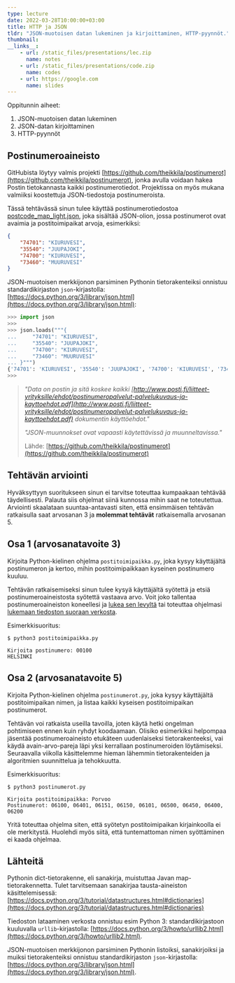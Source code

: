 ```yaml
---
type: lecture
date: 2022-03-28T10:00:00+03:00
title: HTTP ja JSON
tldr: "JSON-muotoisen datan lukeminen ja kirjoittaminen, HTTP-pyynnöt."
thumbnail: 
__links__: 
    - url: /static_files/presentations/lec.zip
      name: notes
    - url: /static_files/presentations/code.zip
      name: codes
    - url: https://google.com
      name: slides
---
```



Oppitunnin aiheet:

1. JSON-muotoisen datan lukeminen
1. JSON-datan kirjoittaminen
1. HTTP-pyynnöt



## Postinumeroaineisto

GitHubista löytyy valmis projekti [https://github.com/theikkila/postinumerot](https://github.com/theikkila/postinumerot), jonka avulla voidaan hakea Postin tietokannasta kaikki postinumerotiedot. Projektissa on myös mukana valmiiksi koostettuja JSON-tiedostoja postinumeroista. 

Tässä tehtävässä sinun tulee käyttää postinumerotiedostoa [postcode_map_light.json](https://raw.githubusercontent.com/theikkila/postinumerot/master/postcode_map_light.json), joka sisältää JSON-olion, jossa postinumerot ovat avaimia ja postitoimipaikat arvoja, esimerkiksi:

```json
{
    "74701": "KIURUVESI",
    "35540": "JUUPAJOKI",
    "74700": "KIURUVESI",
    "73460": "MUURUVESI"
}
```

JSON-muotoisen merkkijonon parsiminen Pythonin tietorakenteiksi onnistuu standardikirjaston `json`-kirjastolla: [https://docs.python.org/3/library/json.html](https://docs.python.org/3/library/json.html):

```python
>>> import json
>>>
>>> json.loads("""{
...     "74701": "KIURUVESI",
...     "35540": "JUUPAJOKI",
...     "74700": "KIURUVESI",
...     "73460": "MUURUVESI"
... }""")
{'74701': 'KIURUVESI', '35540': 'JUUPAJOKI', '74700': 'KIURUVESI', '73460': 'MUURUVESI'}
>>>
```

> *"Data on postin ja sitä koskee kaikki [http://www.posti.fi/liitteet-yrityksille/ehdot/postinumeropalvelut-palvelukuvaus-ja-kayttoehdot.pdf](http://www.posti.fi/liitteet-yrityksille/ehdot/postinumeropalvelut-palvelukuvaus-ja-kayttoehdot.pdf) dokumentin käyttöehdot."*
>
> *"JSON-muunnokset ovat vapaasti käytettävissä ja muunneltavissa."*
>
> Lähde: [https://github.com/theikkila/postinumerot](https://github.com/theikkila/postinumerot)

## Tehtävän arviointi

Hyväksyttyyn suoritukseen sinun ei tarvitse toteuttaa kumpaakaan tehtävää täydellisesti. Palauta siis ohjelmat siinä kunnossa mihin saat ne toteutettua. Arviointi skaalataan suuntaa-antavasti siten, että ensimmäisen tehtävän ratkaisulla saat arvosanan 3 ja **molemmat tehtävät** ratkaisemalla arvosanan 5.


## Osa 1 (arvosanatavoite 3)

Kirjoita Python-kielinen ohjelma `postitoimipaikka.py`, joka kysyy  käyttäjältä postinumeron ja kertoo, mihin postitoimipaikkaan kyseinen postinumero kuuluu. 

Tehtävän ratkaisemiseksi sinun tulee kysyä käyttäjältä syötettä ja etsiä postinumeroaineistosta syötettä vastaava arvo. Voit joko tallentaa postinumeroaineiston koneellesi ja [lukea sen levyltä](https://docs.python.org/3/tutorial/inputoutput.html#reading-and-writing-files) tai toteuttaa ohjelmasi [lukemaan tiedoston suoraan verkosta](https://docs.python.org/3/howto/urllib2.html).

Esimerkkisuoritus:

    $ python3 postitoimipaikka.py
    
    Kirjoita postinumero: 00100
    HELSINKI

## Osa 2 (arvosanatavoite 5)

Kirjoita Python-kielinen ohjelma `postinumerot.py`, joka kysyy käyttäjältä postitoimipaikan nimen, ja listaa kaikki kyseisen postitoimipaikan postinumerot.

Tehtävän voi ratkaista useilla tavoilla, joten käytä hetki ongelman pohtimiseen ennen kuin ryhdyt koodaamaan. Olisiko esimerkiksi helpompaa jäsentää postinumeroaineisto etukäteen uudenlaiseksi tietorakenteeksi, vai käydä avain-arvo-pareja läpi yksi kerrallaan postinumeroiden löytämiseksi. Seuraavalla viikolla käsittelemme hieman lähemmin tietorakenteiden ja algoritmien suunnittelua ja tehokkuutta.

Esimerkkisuoritus:

    $ python3 postinumerot.py

    Kirjoita postitoimipaikka: Porvoo
    Postinumerot: 06100, 06401, 06151, 06150, 06101, 06500, 06450, 06400, 06200

Yritä toteuttaa ohjelma siten, että syötetyn postitoimipaikan kirjainkoolla ei ole merkitystä. Huolehdi myös siitä, että tuntemattoman nimen syöttäminen ei kaada ohjelmaa.


## Lähteitä

Pythonin dict-tietorakenne, eli sanakirja, muistuttaa Javan map-tietorakennetta. Tulet tarvitsemaan sanakirjaa tausta-aineiston käsittelemisessä: [https://docs.python.org/3/tutorial/datastructures.html#dictionaries](https://docs.python.org/3/tutorial/datastructures.html#dictionaries)

Tiedoston lataaminen verkosta onnistuu esim Python 3: standardikirjastoon kuuluvalla `urllib`-kirjastolla: [https://docs.python.org/3/howto/urllib2.html](https://docs.python.org/3/howto/urllib2.html).

JSON-muotoisen merkkijonon parsiminen Pythonin listoiksi, sanakirjoiksi ja muiksi tietorakenteiksi onnistuu standardikirjaston `json`-kirjastolla: [https://docs.python.org/3/library/json.html](https://docs.python.org/3/library/json.html).

